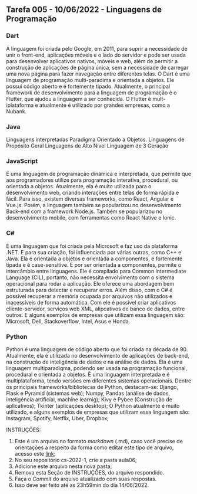 ## Tarefa 005 - 10/06/2022 - Linguagens de Programação

### Dart
A linguagem foi criada pelo Google, em 2011, para suprir a necessidade de unir o front-end, aplicações móveis e o lado do servidor e pode ser usada para desenvolver aplicativos nativos, móveis e web, além de permitir a construção de aplicações de página única, sem a necessidade de carregar uma nova página para fazer navegação entre diferentes telas.
O Dart é uma linguagem de programação multi-paradima e orientada a objetos. Ele possui código aberto e é fortemente tipado.
Atualmente, o principal framework de desenvolvimento para a linguagem de programação é o Flutter, que ajudou a linguagem a ser conhecida. O Flutter é mult-iplataforma e atualmente é utilizado por grandes empresas, como a Nubank.

### Java
Linguagens interpretadas
Paradigma Orientado a Objetos.
Linguagens de Propósito Geral
Linguagens de Alto Nível
Linguagem de 3 Geração

### JavaScript
É uma linguagem de programação dinâmica e interpretada, que permite que aos programadores utilize para programação interativa, procedural, ou orientada a objetos.
Atualmente, ela é muito utilizada para o desenvolvimento web, criando interações entre telas de forma rápida e fácil. Para isso, existem diversas frameworks, como React, Angular e Vue.js.
Porém, a linguagem também se popularizou no desenvolvimento Back-end com a framework Node.js. Também se popularizou no desenvolvimento mobile, com ferramentas como React Native e Ionic.



### C#

É uma linguagem que foi criada pela Microsoft e faz uso da plataforma .NET. E para sua criação, foi influenciada por várias outras, como C++ e Java. Ela é orientada a objetos e orientada a componentes, é fortemente tipada e é case-sensitive.  E por ser orientada a componentes, permite o intercâmbio entre linguagens.
Ele é compilado para Common Intermediate Language (CIL), portanto, não necessita envolvimento com o sistema operacional para rodar a aplicação.
Ele oferece uma abordagem bem estruturada para detectar e recuperar erros. Além disso, com o C# é possível recuperar a memória ocupada por arquivos não utilizados e inacessíveis de forma automática.
Com ele é possível criar aplicativos cliente-servidor, serviços web XML, alipcativos de banco de dados, entre outros. E alguns exemplos de empresas que utilizam essa linguagem são: Microsoft, Dell, Stackoverflow, Intel, Asus e Honda.


### Python
Python é uma linguagem de código aberto que foi criada na década de 90. Atualmente, ela é utilizada no desenvolvimento de aplicações de back-end, na construção de inteligência de dados e na análise de dados. 
Ela é uma linguagem multiparadigma, podendo ser usada na programação funcional, procedural e orientada a objetos. É uma linguagem interpretada e é multiplataforma, tendo versões em diferentes sistemas operacionais. 
Dentre os principais frameworks/bibliotecas de Python, destacam-se: Django, Flask e Pyramid (sistemas web); Numpy, Pandas (análise de dados, inteligência artificial, machine learnig); Kivy e Pybee (Construção de aplicativos); Tkinter (aplicações desktop);
O Python atualmente é muito utilizado, e alguns exemplos de empresas que utilizam essa linguagem são: Instagram, Spotify, Netflix, Uber, Dropbox;


INSTRUÇÕES:
1. Este é um arquivo no formato _markdown_ (.md), caso você precise de orientações a respeito da forma como editar este tipo de arquivo, acesso este [link](https://guides.github.com/features/mastering-markdown/);
2. No seu repositório cs-2022-1, crie a pasta aula06;
3. Adicione este arquivo nesta nova pasta;
4. Remova esta Seção de INSTRUÇÕES, do arquivo respondido.
6. Faça o _Commit_ do arquivo atualizado com suas respostas.
7. Isso deve ser feito até as 23h59min do dia 14/06/2022.
